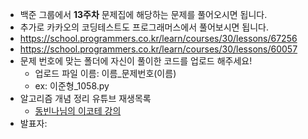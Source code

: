 - 백준 그룹에서 **13주차** 문제집에 해당하는 문제를 풀어오시면 됩니다.
- 추가로 카카오의 코딩테스트도 프로그래머스에서 풀어보시면 됩니다.
-  https://school.programmers.co.kr/learn/courses/30/lessons/67256
-  https://school.programmers.co.kr/learn/courses/30/lessons/60057
- 문제 번호에 맞는 폴더에 자신이 풀이한 코드를 업로드 해주세요! 
  - 업로드 파일 이름: 이름_문제번호(이름)
  - ex: 이준형_1058.py
- 알고리즘 개념 정리 유튜브 재생목록
  - [동빈나님의 이코테 강의](https://youtu.be/m-9pAwq1o3w) 
- 발표자: 
